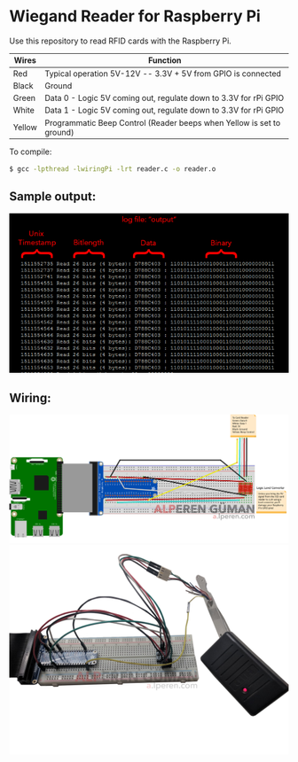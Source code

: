 # Wiegand Reader for Raspberry Pi

Use this repository to read RFID cards with the Raspberry Pi.

| Wires | Function |
| ------ | ------ |
| Red | Typical operation 5V-12V -- 3.3V + 5V from GPIO is connected |
| Black | Ground |
| Green | Data 0 - Logic 5V coming out, regulate down to 3.3V for rPi GPIO|
| White | Data 1 - Logic 5V coming out, regulate down to 3.3V for rPi GPIO|
| Yellow | Programmatic Beep Control (Reader beeps when Yellow is set to ground) |

To compile:
```sh
$ gcc -lpthread -lwiringPi -lrt reader.c -o reader.o
```

## Sample output:
![Output](/images/image3.png)

## Wiring:
![Fritzing](/images/image2.png)
![Cable attachments](/images/image1.png)
